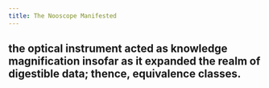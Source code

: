 ```yaml
---
title: The Nooscope Manifested
---
```


## the optical instrument acted as knowledge magnification insofar as it expanded the realm of digestible data; thence, equivalence classes.
